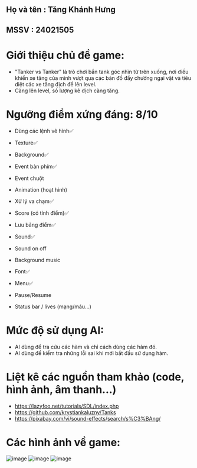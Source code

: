 ## Họ và tên : Tăng Khánh Hưng
## MSSV : 24021505
# Giới thiệu chủ đề game:
- "Tanker vs Tanker" là trò chơi bắn tank góc nhìn từ trên xuống, nơi điều khiển xe tăng của mình vượt qua các bản đồ đầy chướng ngại vật và tiêu diệt các xe tăng địch để lên level.
-  Càng lên level, số lượng kẻ địch càng tăng.
# Ngưỡng điểm xứng đáng: 8/10
- Dùng các lệnh vẽ hình✅

- Texture✅

- Background✅

- Event bàn phím✅

- Event chuột

- Animation (hoạt hình)

- Xử lý va chạm✅

- Score (có tính điểm)✅

- Lưu bảng điểm✅

- Sound✅

- Sound on off

- Background music

- Font✅

- Menu✅

- Pause/Resume

- Status bar / lives (mạng/máu...)
# Mức độ sử dụng AI:
- AI dùng để tra cứu các hàm và chỉ cách dùng các hàm đó.
- AI dùng để kiểm tra những lỗi sai khi mới bắt đầu sử dụng hàm.
# Liệt kê các nguồn tham khảo (code, hình ảnh, âm thanh...)
- https://lazyfoo.net/tutorials/SDL/index.php
- https://github.com/krystiankaluzny/Tanks
- https://pixabay.com/vi/sound-effects/search/s%C3%BAng/


# Các hình ảnh về game:

![image](https://github.com/user-attachments/assets/5b506c48-9016-42b9-ae92-b0e9eebf2cd9)
![image](https://github.com/user-attachments/assets/23adc761-2c65-4d78-8930-2a90ecb6ea31)
![image](https://github.com/user-attachments/assets/4d168e5d-93a8-4d17-8f89-4ca52e7dcc9d)


